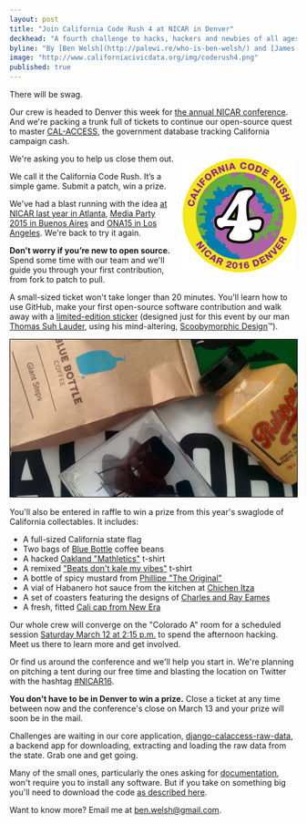 ```yaml
---
layout: post
title: "Join California Code Rush 4 at NICAR in Denver"
deckhead: "A fourth challenge to hacks, hackers and newbies of all ages"
byline: "By [Ben Welsh](http://palewi.re/who-is-ben-welsh/) and [James Gordon](https://twitter.com/je_gordon)"
image: "http://www.californiacivicdata.org/img/coderush4.png"
published: true
---
```


There will be swag.

Our crew is headed to Denver this week for [the annual NICAR conference](http://www.ire.org/conferences/nicar2016/).
And we're packing a trunk full of tickets to continue our open-source quest to
master [CAL-ACCESS](/about/), the government database tracking California campaign cash.

<img src="/img/coderush4.png" height="200" style="margin: 8px 0 0 14px; float:right;">

We're asking you to help us close them out.

We call it the California Code Rush. It’s a simple game. Submit a patch, win a prize.

We've had a blast running with the idea [at NICAR last year in Atlanta](/2015/03/11/code-rush-recap/), [Media Party 2015 in Buenos Aires](http://www.californiacivicdata.org/2015/09/01/code-rush-2-recap/) and [ONA15 in Los Angeles](/2015/10/04/code-rush-3-recap/). We're back to try it again.

**Don't worry if you’re new to open source.** Spend some time with our team and
we'll guide you through your first contribution, from fork to patch to pull.

A small-sized ticket won't take longer than 20 minutes. You'll learn how to use GitHub, make your first open-source software contribution and walk away with a [limited-edition sticker](/img/coderush4.png) (designed just for this event by our man [Thomas Suh Lauder](https://twitter.com/thomas06037), using his  mind-altering, [Scoobymorphic Design](https://www.youtube.com/watch?v=dQw4w9WgXcQ)™).

<img src="/img/swaglode4.jpg" style="border: 1px solid black;">

You'll also be entered in raffle to win a prize from this year's swaglode of California collectables. It includes:

* A full-sized California state flag
* Two bags of [Blue Bottle](https://bluebottlecoffee.com/) coffee beans
* A hacked [Oakland "Mathletics"](http://image.spreadshirtmedia.com/image-server/v1/products/1003396451/views/1,width=400,height=400,appearanceId=92,version=1416851181.jpg) t-shirt
* A remixed ["Beats don't kale my vibes"](http://rlv.zcache.com.au/beets_dont_kale_my_vibe_shirts-r1072a89fa4e54faea92f22c6e3ea7cce_jf4g2_630.jpg?view_padding=%5B285%2C0%2C285%2C0%5D) t-shirt
* A bottle of spicy mustard from [Phillipe "The Original"](http://www.yelp.com/biz/philippe-the-original-los-angeles)
* A vial of Habanero hot sauce from the kitchen at [Chichen Itza](http://www.yelp.com/biz/chichen-itza-restaurant-los-angeles)
* A set of coasters featuring the designs of [Charles and Ray Eames](http://www.eamesoffice.com/eames-office/charles-and-ray/)
* A fresh, fitted [Cali cap from New Era](http://www.ecapcity.com/cali-new-era-white-blue.html)

Our whole crew will converge on the "Colorado A" room for a scheduled session [Saturday March 12 at 2:15 p.m.](http://www.ire.org/events-and-training/event/2198/2457/) to spend the afternoon hacking. Meet us there to learn more and get involved.

Or find us around the conference and we'll help you start in. We're planning on pitching a tent during our free time and blasting the location on Twitter with the hashtag [#NICAR16](https://twitter.com/search?f=realtime&q=%23NICAR16&src=tyah).

**You don't have to be in Denver to win a prize.** Close a ticket at any time between now and the conference's close on March 13 and your prize will soon be in the mail.

Challenges are waiting in our core application, [django-calaccess-raw-data](https://github.com/california-civic-data-coalition/django-calaccess-raw-data/issues), a backend app for downloading, extracting and loading the raw data from the state. Grab one and get going.

Many of the small ones, particularly the ones asking for [documentation](https://github.com/california-civic-data-coalition/django-calaccess-raw-data/milestones/California%20Code%20Rush%204), won't require you to install any software. But if you take on something big you'll need to download the code [as described here](http://django-calaccess-raw-data.californiacivicdata.org/en/latest/howtocontribute.html).

Want to know more? Email me at <a href="mailto:ben.welsh@gmail.com">ben.welsh@gmail.com</a>.
